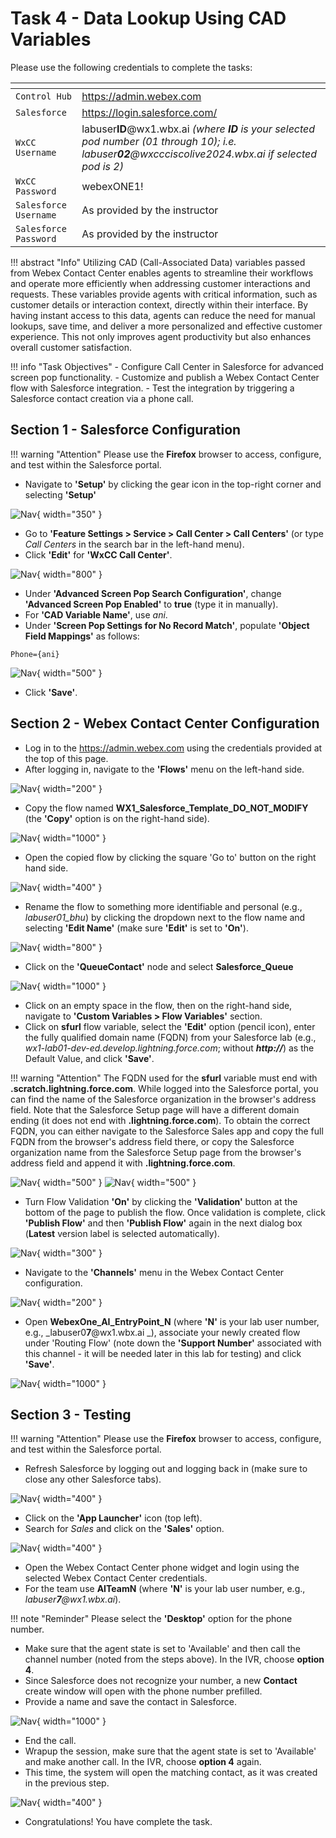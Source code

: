 # Task 4 - Data Lookup Using CAD Variables



Please use the following credentials to complete the tasks:

| <!-- -->                  | <!-- -->         |
| ------------------------- | ---------------- |
| `Control Hub`             | <a href="https://admin.webex.com" target="_blank">https://admin.webex.com</a> |
| `Salesforce`   | <a href="https://login.salesforce.com" target="_blank">https://login.salesforce.com/</a> |
| `WxCC Username`       | labuser**ID**@wx1.wbx.ai     _(where **ID** is your selected pod number (01 through 10); i.e. labuser**02**@wxccciscolive2024.wbx.ai if selected pod is 2)_       |
| `WxCC Password`       | webexONE1!         |
| `Salesforce Username`       | As provided by the instructor       |
| `Salesforce Password`       | As provided by the instructor       |


!!! abstract "Info"
	Utilizing CAD (Call-Associated Data) variables passed from Webex Contact Center enables agents to streamline their workflows and operate more efficiently when addressing customer interactions and requests. These variables provide agents with critical information, such as customer details or interaction context, directly within their interface. By having instant access to this data, agents can reduce the need for manual lookups, save time, and deliver a more personalized and effective customer experience. This not only improves agent productivity but also enhances overall customer satisfaction.

!!! info "Task Objectives"
	- Configure Call Center in Salesforce for advanced screen pop functionality.
	- Customize and publish a Webex Contact Center flow with Salesforce integration.
	- Test the integration by triggering a Salesforce contact creation via a phone call.

## **Section 1 - Salesforce Configuration**

!!! warning "Attention"
	Please use the **Firefox** browser to access, configure, and test within the Salesforce portal.

- Navigate to **'Setup'** by clicking the gear icon in the top-right corner and selecting **'Setup'**

![Nav](./assets/t2s1p1.png){ width="350" }

- Go to **'Feature Settings > Service > Call Center > Call Centers'** (or type _Call Centers_ in the search bar in the left-hand menu).
- Click **'Edit'** for **'WxCC Call Center'**.

![Nav](./assets/t2s3p1.png){ width="800" }

- Under **'Advanced Screen Pop Search Configuration'**, change **'Advanced Screen Pop Enabled'** to **true** (type it in manually).
- For **'CAD Variable Name'**, use _ani_.
- Under **'Screen Pop Settings for No Record Match'**, populate **'Object Field Mappings'** as follows:

``` ios
Phone={ani}
```

![Nav](./assets/t3s1p1.png){ width="500" }


- Click **'Save'**.

## **Section 2 - Webex Contact Center Configuration**

- Log in to the <a href="https://admin.webex.com" target="_blank">https://admin.webex.com</a> using the credentials provided at the top of this page.
- After logging in, navigate to the **'Flows'** menu on the left-hand side.

![Nav](./assets/t3s2p1.png){ width="200" }

- Copy the flow named **WX1_Salesforce_Template_DO_NOT_MODIFY** (the **'Copy'** option is on the right-hand side).

![Nav](./assets/t3s2p2.png){ width="1000" }

- Open the copied flow by clicking the square 'Go to' button on the right hand side.

![Nav](./assets/t3s2p21.png){ width="400" }

- Rename the flow to something more identifiable and personal (e.g., _labuser01_bhu_) by clicking the dropdown next to the flow name and selecting **'Edit Name'** (make sure **'Edit'** is set to **'On'**).

![Nav](./assets/t3s2p3.png){ width="800" }

- Click on the **'QueueContact'** node and select **Salesforce_Queue**

![Nav](./assets/t3s2p4.png){ width="1000" }

- Click on an empty space in the flow, then on the right-hand side, navigate to **'Custom Variables > Flow Variables'** section.
- Click on **sfurl** flow variable, select the **'Edit'** option (pencil icon), enter the fully qualified domain name (FQDN) from your Salesforce lab (e.g., _wx1-lab01-dev-ed.develop.lightning.force.com_; without **_http://_**) as the Default Value, and click **'Save'**.

!!! warning "Attention" 
	The FQDN used for the **sfurl** variable must end with **.scratch.lightning.force.com**. While logged into the Salesforce portal, you can find the name of the Salesforce organization in the browser's address field.
	Note that the Salesforce Setup page will have a different domain ending (it does not end with **.lightning.force.com**). To obtain the correct FQDN, you can either navigate to the Salesforce Sales app and copy the full FQDN from the browser's address field there, or copy the Salesforce organization name from the Salesforce Setup page from the browser's address field and append it with **.lightning.force.com**.

![Nav](./assets/t3s2p5.png){ width="500" }
![Nav](./assets/t3s2p6.png){ width="500" }

- Turn Flow Validation **'On'** by clicking the **'Validation'** button at the bottom of the page to publish the flow. Once validation is complete, click **'Publish Flow'** and then **'Publish Flow'** again in the next dialog box (**Latest** version label is selected automatically).

![Nav](./assets/t3s2p7.png){ width="300" }

- Navigate to the **'Channels'** menu in the Webex Contact Center configuration.

![Nav](./assets/t3s2p8.png){ width="200" }

- Open **WebexOne_AI_EntryPoint_N** (where **'N'** is your lab user number, e.g., _labuser0**7**@wx1.wbx.ai _), associate your newly created flow under 'Routing Flow' (note down the **'Support Number'** associated with this channel - it will be needed later in this lab for testing) and click **'Save'**.

![Nav](./assets/t3s2p9.png){ width="1000" }



## **Section 3 - Testing**

!!! warning "Attention"
	Please use the **Firefox** browser to access, configure, and test within the Salesforce portal.

- Refresh Salesforce by logging out and logging back in (make sure to close any other Salesforce tabs).

![Nav](./assets/t2s4p1a.png){ width="400" }

- Click on the **'App Launcher'** icon (top left).
- Search for _Sales_ and click on the **'Sales'** option.

![Nav](./assets/t1s2p1.png){ width="400" }

- Open the Webex Contact Center phone widget and login using the selected Webex Contact Center credentials.
- For the team use **AITeamN** (where **'N'** is your lab user number, e.g., _labuser**7**@wx1.wbx.ai_).

!!! note "Reminder" 
	Please select the **'Desktop'** option for the phone number.


- Make sure that the agent state is set to 'Available' and then call the channel number (noted from the steps above). In the IVR, choose **option 4**.
- Since Salesforce does not recognize your number, a new **Contact** create window will open with the phone number prefilled.
- Provide a name and save the contact in Salesforce.

![Nav](./assets/t3s3p1.png){ width="1000" }

- End the call.
- Wrapup the session, make sure that the agent state is set to 'Available' and make another call. In the IVR, choose **option 4** again.
- This time, the system will open the matching contact, as it was created in the previous step.

![Nav](./assets/t3s3p2.png){ width="400" }

- Congratulations! You have complete the task.

